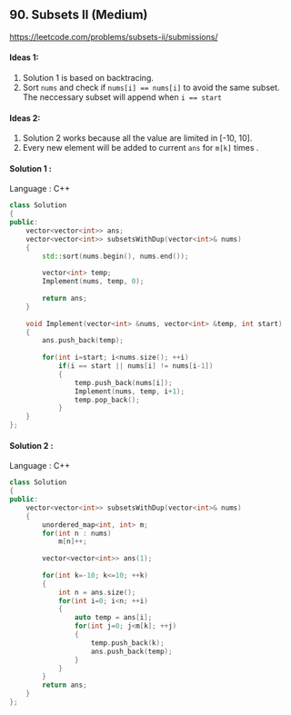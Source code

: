 ## **90. Subsets II (Medium)** 

https://leetcode.com/problems/subsets-ii/submissions/



#### Ideas 1: 

1. Solution 1 is based on backtracing. 
2. Sort `nums` and check if `nums[i] == nums[i]` to avoid the same subset. The neccessary subset will append when `i == start`



#### Ideas 2:

1. Solution 2 works because all the value are limited in [-10, 10].
2. Every new element will be added to current `ans` for `m[k]` times .



#### Solution 1 :

Language : C++

```c++
class Solution 
{
public:
    vector<vector<int>> ans;
    vector<vector<int>> subsetsWithDup(vector<int>& nums) 
    {
        std::sort(nums.begin(), nums.end());
        
        vector<int> temp;
        Implement(nums, temp, 0);
        
        return ans;
    }
    
    void Implement(vector<int> &nums, vector<int> &temp, int start)
    {
        ans.push_back(temp);
        
        for(int i=start; i<nums.size(); ++i)
            if(i == start || nums[i] != nums[i-1])
            {
                temp.push_back(nums[i]);
                Implement(nums, temp, i+1);
                temp.pop_back();
            }
    }
};
```



#### Solution 2 :

Language : C++

```C++
class Solution 
{
public:
    vector<vector<int>> subsetsWithDup(vector<int>& nums) 
    {
        unordered_map<int, int> m;
        for(int n : nums)
            m[n]++;
        
        vector<vector<int>> ans(1);
        
        for(int k=-10; k<=10; ++k)
        {
            int n = ans.size();
            for(int i=0; i<n; ++i)
            {
                auto temp = ans[i];
                for(int j=0; j<m[k]; ++j)
                {
                    temp.push_back(k);
                    ans.push_back(temp);
                }
            }
        }
        return ans;
    }
};
```

